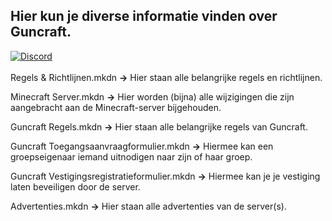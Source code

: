 ## Hier kun je diverse informatie vinden over Guncraft.
[![Discord](https://img.shields.io/discord/405834387192807444?color=7289DA&label=Discord%20Server&logo=discord&logoColor=white)](https://dsc.gg/Guncraft)
<br><br>Regels & Richtlijnen.mkdn **->** Hier staan alle belangrijke regels en richtlijnen.

Minecraft Server.mkdn **->** Hier worden (bijna) alle wijzigingen die zijn aangebracht aan de Minecraft-server bijgehouden.

Guncraft Regels.mkdn **->** Hier staan alle belangrijke regels van Guncraft.

Guncraft Toegangsaanvraagformulier.mkdn **->** Hiermee kan een groepseigenaar iemand uitnodigen naar zijn of haar groep.

Guncraft Vestigingsregistratieformulier.mkdn **->** Hiermee kan je je vestiging laten beveiligen door de server.

Advertenties.mkdn **->** Hier staan alle advertenties van de server(s).
